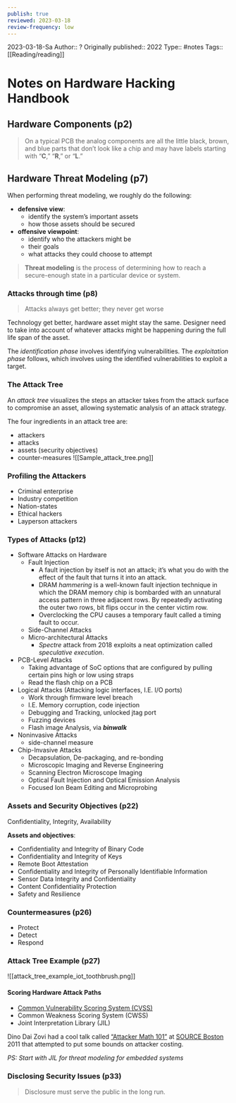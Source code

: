 ```yaml
---
publish: true
reviewed: 2023-03-18
review-frequency: low
---
```

2023-03-18-Sa
Author:: ?
Originally published:: 2022
Type:: #notes
Tags:: [[Reading/reading]]

# Notes on Hardware Hacking Handbook

## Hardware Components (p2)
> On a typical PCB the analog components are all the little black, brown, and blue parts that don’t look like a chip and may have labels starting with “**C**,” “**R**,” or “**L**.”

## Hardware Threat Modeling (p7)
When performing threat modeling, we roughly do the following:
- **defensive view**:
    - identify the system’s important assets
    - how those assets should be secured
- **offensive viewpoint**:
    - identify who the attackers might be
    - their goals
    -  what attacks they could choose to attempt

> **Threat modeling** is the process of determining how to reach a secure-enough state in a particular device or system.

### Attacks through time (p8)
> Attacks always get better; they never get worse

Technology get better, hardware asset might stay the same. Designer need to take into account of whatever attacks might be happening during the full life span of the asset.

The *identification phase* involves identifying vulnerabilities. The *exploitation phase* follows, which involves using the identified vulnerabilities to exploit a target.

### The Attack Tree
An *attack tree* visualizes the steps an attacker takes from the attack surface to compromise an asset, allowing systematic analysis of an attack strategy.

The four ingredients in an attack tree are:
- attackers
- attacks
- assets (security objectives)
- counter-measures
![[Sample_attack_tree.png]]

### Profiling the Attackers
- Criminal enterprise
- Industry competition
- Nation-states
- Ethical hackers
- Layperson attackers

### Types of Attacks (p12)
- Software Attacks on Hardware
    - Fault Injection
        - A fault injection by itself is not an attack; it’s what you do with the effect of the fault that turns it into an attack.
        - DRAM *hammering* is a well-known fault injection technique in which   the DRAM memory chip is bombarded with an unnatural access pattern   in three adjacent rows. By repeatedly activating the outer two rows, bit flips occur in the center victim row.
        - Overclocking the CPU causes a temporary fault called a timing fault to occur.
    - Side-Channel Attacks
    - Micro-architectural Attacks
        - *Spectre* attack from 2018 exploits a neat optimization called *speculative execution*.
- PCB-Level Attacks
    - Taking advantage of SoC options that are configured by pulling certain pins high or low using straps
    - Read the flash chip on a PCB
- Logical Attacks (Attacking logic interfaces, I.E. I/O ports)
    - Work through firmware level breach
    - I.E. Memory corruption, code injection
    - Debugging and Tracking, unlocked jtag port
    - Fuzzing devices
    - Flash image Analysis, via ***binwalk***
- Noninvasive Attacks
    - side-channel measure
- Chip-Invasive Attacks
    - Decapsulation, De-packaging, and re-bonding
    - Microscopic Imaging and Reverse Engineering
    - Scanning Electron Microscope Imaging
    - Optical Fault Injection and Optical Emission Analysis
    - Focused Ion Beam Editing and Microprobing

### Assets and Security Objectives (p22)
Confidentiality, Integrity, Availability

**Assets and objectives**:
- Confidentiality and Integrity of Binary Code
- Confidentiality and Integrity of Keys
- Remote Boot Attestation
- Confidentiality and Integrity of Personally Identifiable Information
- Sensor Data Integrity and Confidentiality
- Content Confidentiality Protection
- Safety and Resilience

### Countermeasures (p26)
- Protect
- Detect
- Respond

### Attack Tree Example (p27)
![[attack_tree_example_iot_toothbrush.png]]
#### Scoring Hardware Attack Paths
- [Common Vulnerability Scoring System (CVSS)](https://www.first.org/cvss/calculator/3.1)
- Common Weakness Scoring System (CWSS)
- Joint Interpretation Library (JIL)

Dino Dai Zovi had a cool talk called [“Attacker Math 101”](https://trailofbits.files.wordpress.com/2011/08/attacker-math.pdf) at [SOURCE Boston](https://techchannel.att.com/play-video.cfm/2011/7/14/Conference-TV-SOURCE-Boston:-Attacker-Math-101) 2011 that attempted to put some bounds on attacker costing.

*PS: Start with JIL for threat modeling for embedded systems*

### Disclosing Security Issues (p33)
> Disclosure must serve the public in the long run.


